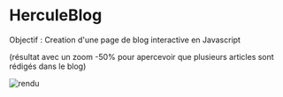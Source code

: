 # HerculeBlog

Objectif : Creation d'une page de blog interactive en Javascript 

(résultat avec un zoom -50% pour apercevoir que plusieurs articles sont rédigés dans le blog)

![rendu](résultat.png)